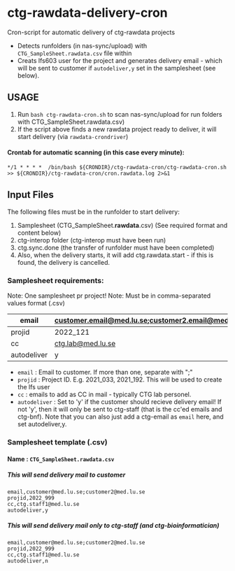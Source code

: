 # ctg-rawdata-delivery-cron
Cron-script for automatic delivery of ctg-rawdata projects

- Detects runfolders (in nas-sync/upload) with `CTG_SampleSheet.rawdata.csv` file within 
- Creats lfs603 user for the project and generates delivery email - which will be sent to customer if `autodeliver,y` set in the samplesheet (see below).

## USAGE

1. Run `bash ctg-rawdata-cron.sh` to scan nas-sync/upload for run folders with CTG_SampleSheet.rawdata.csv)
2. If the script above finds a new rawdata project ready to deliver, it will start delivery (via `rawdata-crondriver`)

#### Crontab for automatic scanning (in this case every minute):
`*/1 * * * *  /bin/bash ${CRONDIR}/ctg-rawdata-cron/ctg-rawdata-cron.sh >> ${CRONDIR}/ctg-rawdata-cron/cron.rawdata.log 2>&1`

## Input Files

The following files must be in the runfolder to start delivery:

1. Samplesheet (CTG_SampleSheet.**rawdata**.csv) (See required format and content below)
2. ctg-interop folder (ctg-interop must have been run)
3. ctg.sync.done (the transfer of runfolder must have been completed)
4. Also, when the delivery starts, it will add ctg.rawdata.start - if this is found, the delivery is cancelled.

### Samplesheet requirements:

Note: One samplesheet pr project!
Note: Must be in comma-separated values format (.csv)

| email | customer.email@med.lu.se;customer2.email@med.lu.se | 
| -- | -- | 
| projid | 2022_121 | 
| cc | ctg.lab@med.lu.se | 
| autodeliver | y | 

- `email` : Email to customer. If more than one, separate with ";" 
- `projid` : Project ID. E.g. 2021_033, 2021_192. This will be used to create the lfs user
- `cc` : emails to add as CC in mail - typically CTG lab personel. 
- `autodeliver` : Set to 'y' if the customer should recieve delivery email! If not 'y', then it will only be sent to ctg-staff (that is the cc'ed emails and ctg-bnf). Note that you can also just add a ctg-email as `email` here, and set autodeliver,y.

### Samplesheet template (.csv)

#### Name : `CTG_SampleSheet.rawdata.csv`

##### This will send delivery mail to customer
```
email,customer@med.lu.se;customer2@med.lu.se
projid,2022_999
cc,ctg.staff1@med.lu.se
autodeliver,y
``` 
##### This will send delivery mail only to ctg-staff (and ctg-bioinformatician)
```
email,customer@med.lu.se;customer2@med.lu.se
projid,2022_999
cc,ctg.staff1@med.lu.se
autodeliver,n
``` 

